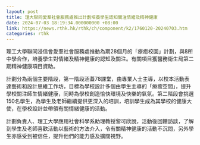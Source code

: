 ```yaml
---
layout: post
title: 理大聯同愛羣社會服務處推出計劃培養學生認知關注情緒及精神健康
date: 2024-07-03 18:19:34.000000000 +08:00
link: https://news.rthk.hk/rthk/ch/component/k2/1760120-20240703.htm
categories: rthk
---
```


理工大學聯同浸信會愛羣社會服務處推動為期28個月的「療癒校園」計劃，與8所中學合作，培養學生對情緒及精神健康的認知及關注。有關項目獲醫務衞生局第二期精神健康項目資助。

計劃分為兩個主要階段，第一階段涵蓋78課堂，由專業人士主導，以校本活動表達藝術和設計思維工作坊，目標為學校設計多個由學生主導的「療癒空間」，提升學校關注師生情緒健康，同時為學校創造愉快環境及快樂的氣氛。第二階段會挑選150名學生，為學生及老師繼續提供更深入的培訓，培訓學生成為其學校的健康大使，在學校設計並帶領有關情緒健康的活動。

計劃負責人、理工大學應用社會科學系助理教授黎可欣說，活動後回饋訪談，了解到學生及老師喜歡活動以藝術的方法介入，令有關精神健康的活動不沉悶，另外學生亦感受到被信任，提升他們的能力感及擴闊視野。
